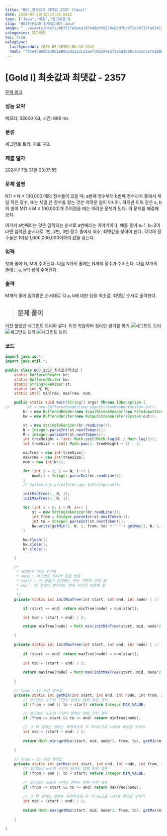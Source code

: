 ```yaml
---
title: "BOJ_최솟값과 최댓값_2357 (Java)"
date: 2024-07-30T18:17:55.092Z
tags: ["Java","백준","알고리즘"]
slug: "BOJ최솟값과-최댓값2357-Java"
image: "../assets/posts/6b351fe9aea1d3b48d3f6920e68d7bc071a96f32fad5412887c54c36d0e7cdb5.png"
categories: 알고리즘
toc: true
velogSync:
  lastSyncedAt: 2025-08-26T02:06:16.784Z
  hash: "f94e4c9b9b03961e80e2d5253ca3aefc68194e3f3e5d3080caa33d5675188e70"
---
```


# [Gold I] 최솟값과 최댓값 - 2357 

[문제 링크](https://www.acmicpc.net/problem/2357) 

### 성능 요약

메모리: 58600 KB, 시간: 696 ms

### 분류

세그먼트 트리, 자료 구조

### 제출 일자

2024년 7월 31일 03:07:55

### 문제 설명

<p>N(1 ≤ N ≤ 100,000)개의 정수들이 있을 때, a번째 정수부터 b번째 정수까지 중에서 제일 작은 정수, 또는 제일 큰 정수를 찾는 것은 어려운 일이 아니다. 하지만 이와 같은 a, b의 쌍이 M(1 ≤ M ≤ 100,000)개 주어졌을 때는 어려운 문제가 된다. 이 문제를 해결해 보자.</p>

<p>여기서 a번째라는 것은 입력되는 순서로 a번째라는 이야기이다. 예를 들어 a=1, b=3이라면 입력된 순서대로 1번, 2번, 3번 정수 중에서 최소, 최댓값을 찾아야 한다. 각각의 정수들은 1이상 1,000,000,000이하의 값을 갖는다.</p>

### 입력 

 <p>첫째 줄에 N, M이 주어진다. 다음 N개의 줄에는 N개의 정수가 주어진다. 다음 M개의 줄에는 a, b의 쌍이 주어진다.</p>

### 출력 

M개의 줄에 입력받은 순서대로 각 a, b에 대한 답을 최솟값, 최댓값 순서로 출력한다.
 
>  ## 문제 풀이

이전 풀었던 세그먼트 트리와 같다. 이전 학습하며 정리한 필기를 복기
![세그먼트 트리](/assets/posts/6b351fe9aea1d3b48d3f6920e68d7bc071a96f32fad5412887c54c36d0e7cdb5.png)
![세그먼트 트리](/assets/posts/afe99fe7a4dfff59e4b244cdede1ea15869f2c29281e8763bf4622e878c7e2db.png)
![세그먼트 트리](/assets/posts/8b9446db86a29951f12675f8167b6b1585ff1d17bb51322cb632175978d13c32.png)

### 코드
```java
import java.io.*;
import java.util.*;

public class BOJ_2357_최솟값과최댓값 {
	static BufferedReader br;
	static BufferedWriter bw;
	static StringTokenizer st;
	static int N, M;
	static int[] minTree, maxTree, num;

	public static void main(String[] args) throws IOException {
//        br = new BufferedReader(new InputStreamReader(System.in));
		br = new BufferedReader(new InputStreamReader(new FileInputStream("input.txt")));
		bw = new BufferedWriter(new OutputStreamWriter(System.out));

		st = new StringTokenizer(br.readLine());
		N = Integer.parseInt(st.nextToken());
		M = Integer.parseInt(st.nextToken());
		int treeHeight = (int) Math.ceil(Math.log(N) / Math.log(2));
		int treeSize = (int) Math.pow(2, treeHeight + 1) - 1;

		minTree = new int[treeSize];
		maxTree = new int[treeSize];
		num = new int[N+1];

		for (int i = 1; i <= N; i++) {
			num[i] = Integer.parseInt(br.readLine());
		}
		// System.out.println(Arrays.toString(num));

		initMinTree(1, N, 1);
		initMaxTree(1, N, 1);

		for (int i = 0; i < M; i++) {
			st = new StringTokenizer(br.readLine());
			int from = Integer.parseInt(st.nextToken());
			int to = Integer.parseInt(st.nextToken());
			bw.write(getMin(1, N, 1, from, to) + " " + getMax(1, N, 1, from, to) + "\n");
		}
		
        bw.flush();
        bw.close();
        br.close();

	}

	/*
	 * 세그먼트 트리 초기화 
	 * node : 세그먼트 트리의 정점 번호 
	 * start : 이 정점이 관리하는 연속 구간의 왼쪽 끝 
	 * end : 이 정점이 관리하는 연속 구간의 오른쪽 끝
	 * 
	 */
	private static int initMinTree(int start, int end, int node) { // 최솟값 트리

		if (start == end) return minTree[node] = num[start];

		int mid = (start + end) / 2;

		return minTree[node] = Math.min(initMinTree(start, mid, node*2), initMinTree(mid + 1, end, node*2 + 1));

	}
	
	private static int initMaxTree(int start, int end, int node) { // 최댓값 트리
		
		if (start == end) return maxTree[node] = num[start];
		
		int mid = (start + end) / 2;
		
		return maxTree[node] = Math.max(initMaxTree(start, mid, node*2), initMaxTree(mid + 1, end, node*2 + 1));
		
	}

	// from ~ to 구간 최솟값
	private static int getMin(int start, int end, int node, int from, int to) {
		// 보고있는 노드의 구간이 원하는 범위 밖인 경우
		if (from > end || to < start) return Integer.MAX_VALUE;

		// 보고있는 노드의 구간이 원하는 범위 안인 경우
		if (from <= start && to >= end) return minTree[node];

		// 그 외 걸치는 경우는 재귀적으로 두 자식노드로 나눠서 최솟값 구하기
		int mid = (start + end) / 2;
		
		return Math.min(getMin(start, mid, node*2, from, to), getMin(mid + 1, end, node*2 + 1, from, to));
	
	}
	
	// from ~ to 구간 최댓값
	private static int getMax(int start, int end, int node, int from, int to) {
		// 보고있는 노드의 구간이 원하는 범위 밖인 경우
		if (from > end || to < start) return Integer.MIN_VALUE;
		
		// 보고있는 노드의 구간이 원하는 범위 안인 경우
		if (from <= start && to >= end) return maxTree[node];
		
		// 그 외 걸치는 경우는 재귀적으로 두 자식노드로 나눠서 최댓값 구하기
		int mid = (start + end) / 2;
		
		return Math.max(getMax(start, mid, node*2, from, to), getMax(mid + 1, end, node*2 + 1, from, to));
		
	}

}
```

